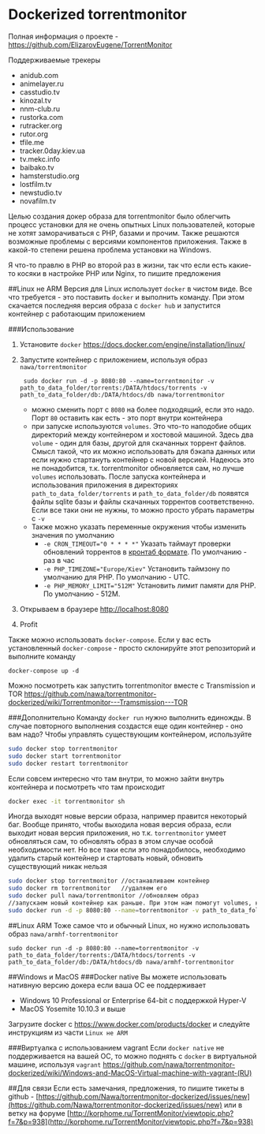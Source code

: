 Dockerized torrentmonitor
========
Полная информация о проекте - https://github.com/ElizarovEugene/TorrentMonitor

Поддерживаемые трекеры
* anidub.com
* animelayer.ru
* casstudio.tv
* kinozal.tv
* nnm-club.ru
* rustorka.com
* rutracker.org
* rutor.org
* tfile.me
* tracker.0day.kiev.ua
* tv.mekc.info
* baibako.tv
* hamsterstudio.org
* lostfilm.tv
* newstudio.tv
* novafilm.tv

Целью создания докер образа для torrentmonitor было облегчить процесс установки для не очень опытных Linux пользователей, которые не хотят заморачиваться с PHP, базами и прочим. Также решаются возможные проблемы с версиями компонентов приложения. Также в какой-то степени решена проблема установки на  Windows.

Я что-то правлю в PHP во второй раз в жизни, так что если есть какие-то косяки в настройке PHP или Nginx, то пишите предложения

##Linux не ARM
Версия для Linux использует `docker` в чистом виде. Все что требуется - это поставить `docker` и выполнить команду. При этом скачается последняя версия образа с `docker hub` и запустится контейнер с работающим приложением

###Использование
1. Установите `docker` https://docs.docker.com/engine/installation/linux/
2. Запустите контейнер с приложением, используя образ `nawa/torrentmonitor`

		sudo docker run -d -p 8080:80 --name=torrentmonitor -v path_to_data_folder/torrents:/DATA/htdocs/torrents -v path_to_data_folder/db:/DATA/htdocs/db nawa/torrentmonitor

	* можно сменить порт с `8080` на более подходящий, если это надо. Порт `80` оставить как есть - это порт внутри контейнера
	* при запуске используются `volumes`. Это что-то наподобие общих директорий между контейнером и хостовой машиной. Здесь два `volume` - один для базы, другой для скачанных торрент файлов. Смысл такой, что их можно использовать для бэкапа данных или если нужно стартануть контейнер с новой версией. Надеюсь это не понадобится, т.к. torrentmonitor обновляется сам, но лучше `volumes` использовать. После запуска контейнера и использования приложения в директориях `path_to_data_folder/torrents` и `path_to_data_folder/db` появятся файлы sqlite базы и файлы скачанных торрентов соответственно. Если все таки они не нужны, то можно просто убрать параметры с `-v`
	* Также можно указать переменные окружения чтобы изменить значения по умолчанию
		*  `-e CRON_TIMEOUT="0 * * * *"` Указать таймаут проверки обновлений торрентов в [кронтаб формате](https://crontab.guru/examples.html). По умолчанию - раз в час
		* `-e PHP_TIMEZONE="Europe/Kiev"` Установить таймзону по умолчанию для PHP. По умолчанию - UTC.
		* `-e PHP_MEMORY_LIMIT="512M"` Установить лимит памяти для PHP. По умолчанию - 512M.

3. Открываем в браузере [http://localhost:8080](http://localhost:8080)
4. Profit

Также можно использовать `docker-compose`.
Если у вас есть установленный `docker-compose` - просто склонируйте этот репозиторий и выполните команду 
	
    docker-compose up -d

Можно посмотреть как запустить torrentmonitor вместе с Transmission и TOR https://github.com/nawa/torrentmonitor-dockerized/wiki/Torrentmonitor---Tramsmission---TOR

###Дополнительно
Команду `docker run` нужно выполнить единожды. В случае повторного выполнения создастся еще один контейнер - оно вам надо? Чтобы управлять существующим контейнером, используйте
```bash
sudo docker stop torrentmonitor
sudo docker start torrentmonitor
sudo docker restart torrentmonitor
```
Если совсем интересно что там внутри, то можно зайти внутрь контейнера и посмотреть что там происходит
```bash
docker exec -it torrentmonitor sh
```

Иногда выходят новые версии образа, например правится некоторый баг. Вообще принято, чтобы выходила новая версия образа, если выходит новая версия приложения, но т.к. `torrentmonitor` умеет обновляться сам, то обновлять образ в этом случае особой необходимости нет. Но все таки если это понадобилось, необходимо удалить старый контейнер и стартовать новый, обновить существующий никак нельзя
```bash
sudo docker stop torrentmonitor //останавливаем контейнер
sudo docker rm torrentmonitor	//удаляем его
sudo docker pull nawa/torrentmonitor //обновляем образ
//запускаем новый контейнер как раньше. При этом нам помогут volumes, которые сохранят данные из старого контейнера
sudo docker run -d -p 8080:80 --name=torrentmonitor -v path_to_data_folder/torrents:/data/htdocs/torrents -v path_to_data_folder/db:/data/htdocs/db nawa/torrentmonitor
```

##Linux ARM
Тоже самое что и обычный Linux, но нужно использовать образ `nawa/armhf-torrentmonitor`

	sudo docker run -d -p 8080:80 --name=torrentmonitor -v path_to_data_folder/torrents:/DATA/htdocs/torrents -v path_to_data_folder/db:/DATA/htdocs/db nawa/armhf-torrentmonitor

##Windows и MacOS
###Docker native
Вы можете использовать нативную версию докера если ваша ОС ее поддерживает
	
* Windows 10 Professional or Enterprise 64-bit с поддержкой Hyper-V
* MacOS Yosemite 10.10.3 и выше

Загрузите docker с https://www.docker.com/products/docker и следуйте инструкциям из части `Linux не ARM`

###Виртуалка с использованием vagrant
Если `docker native` не поддерживается на вашей ОС, то можно поднять с `docker` в виртуальной машине, используя `vagrant` https://github.com/nawa/torrentmonitor-dockerized/wiki/Windows-and-MacOS-Virtual-machine-with-vagrant-(RU)

##Для связи
Если есть замечания, предложения, то пишите тикеты в github - [https://github.com/Nawa/torrentmonitor-dockerized/issues/new](https://github.com/Nawa/torrentmonitor-dockerized/issues/new) или в ветку на форуме [http://korphome.ru/TorrentMonitor/viewtopic.php?f=7&p=938](http://korphome.ru/TorrentMonitor/viewtopic.php?f=7&p=938)
